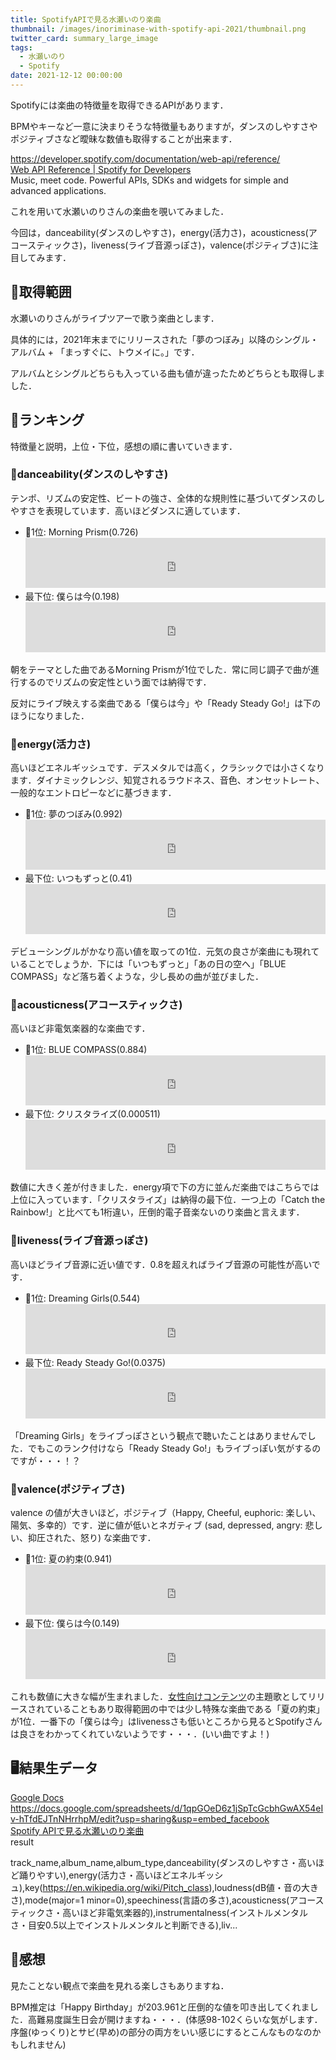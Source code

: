 ```yaml
---
title: SpotifyAPIで見る水瀬いのり楽曲
thumbnail: /images/inoriminase-with-spotify-api-2021/thumbnail.png
twitter_card: summary_large_image
tags:
  - 水瀬いのり
  - Spotify
date: 2021-12-12 00:00:00
---
```


Spotifyには楽曲の特徴量を取得できるAPIがあります．

BPMやキーなど一意に決まりそうな特徴量もありますが，ダンスのしやすさやポジティブさなど曖昧な数値も取得することが出来ます．

<div class="bcard-wrapper"><span class="bcard-header"><div class="bcard-site"><a href="https://developer.spotify.com/documentation/web-api/reference/" rel="nofollow" target="_blank"></a></div><div class="bcard-url"><a href="https://developer.spotify.com/documentation/web-api/reference/" rel="nofollow" target="_blank">https://developer.spotify.com/documentation/web-api/reference/</a></div></span><span class="bcard-main"><div class="bcard-title"><a href="https://developer.spotify.com/documentation/web-api/reference/" rel="nofollow" target="_blank">Web API Reference | Spotify for Developers</a></div><div class="bcard-description">Music, meet code. Powerful APIs, SDKs and widgets for simple and advanced applications.
</div></span></div>

これを用いて水瀬いのりさんの楽曲を覗いてみました．

今回は，danceability(ダンスのしやすさ)，energy(活力さ)，acousticness(アコースティックさ)，liveness(ライブ音源っぽさ)，valence(ポジティブさ)に注目してみます．



<!-- more -->



## 🎵取得範囲

水瀬いのりさんがライブツアーで歌う楽曲とします．

具体的には，2021年末までにリリースされた「夢のつぼみ」以降のシングル・アルバム + 「まっすぐに、トウメイに。」です．

アルバムとシングルどちらも入っている曲も値が違ったためどちらとも取得しました．

## 👑ランキング

特徴量と説明，上位・下位，感想の順に書いていきます．

### 💃danceability(ダンスのしやすさ)

テンポ、リズムの安定性、ビートの強さ、全体的な規則性に基づいてダンスのしやすさを表現しています．高いほどダンスに適しています．

- 🥇1位: Morning Prism(0.726)
	<iframe src="https://open.spotify.com/embed/track/1Xn4m8cYJVos2xZortMGUW?utm_source=generator" width="100%" height="80" frameBorder="0" allowfullscreen="" allow="autoplay; clipboard-write; encrypted-media; fullscreen; picture-in-picture"></iframe>
- 最下位: 僕らは今(0.198)
	<iframe src="https://open.spotify.com/embed/track/6RSETdPr48E4ICkTfmMG6W?utm_source=generator" width="100%" height="80" frameBorder="0" allowfullscreen="" allow="autoplay; clipboard-write; encrypted-media; fullscreen; picture-in-picture"></iframe>

朝をテーマとした曲であるMorning Prismが1位でした．常に同じ調子で曲が進行するのでリズムの安定性という面では納得です．

反対にライブ映えする楽曲である「僕らは今」や「Ready Steady Go!」は下のほうになりました．

### 💪energy(活力さ)

高いほどエネルギッシュです．デスメタルでは高く，クラシックでは小さくなります．ダイナミックレンジ、知覚されるラウドネス、音色、オンセットレート、一般的なエントロピーなどに基づきます．

- 🥇1位: 夢のつぼみ(0.992)
	<iframe src="https://open.spotify.com/embed/track/3kOSLbJuIGEJPukQrsWW6a?utm_source=generator" width="100%" height="80" frameBorder="0" allowfullscreen="" allow="autoplay; clipboard-write; encrypted-media; fullscreen; picture-in-picture"></iframe>
- 最下位: いつもずっと(0.41)
	<iframe src="https://open.spotify.com/embed/track/3sgGBPeJljUchFDW3GX4TQ?utm_source=generator" width="100%" height="80" frameBorder="0" allowfullscreen="" allow="autoplay; clipboard-write; encrypted-media; fullscreen; picture-in-picture"></iframe>

デビューシングルがかなり高い値を取っての1位．元気の良さが楽曲にも現れていることでしょうか．下には「いつもずっと」「あの日の空へ」「BLUE COMPASS」など落ち着くような，少し長めの曲が並びました．

### 🎸acousticness(アコースティックさ)

高いほど非電気楽器的な楽曲です．

- 🥇1位: BLUE COMPASS(0.884)
	<iframe src="https://open.spotify.com/embed/track/5llfQWIaGFlL9OM4C7inAe?utm_source=generator" width="100%" height="80" frameBorder="0" allowfullscreen="" allow="autoplay; clipboard-write; encrypted-media; fullscreen; picture-in-picture"></iframe>
- 最下位: クリスタライズ(0.000511)
	<iframe src="https://open.spotify.com/embed/track/1Upx0jgN8fU8DDerhHYyQe?utm_source=generator" width="100%" height="80" frameBorder="0" allowfullscreen="" allow="autoplay; clipboard-write; encrypted-media; fullscreen; picture-in-picture"></iframe>

数値に大きく差が付きました．energy項で下の方に並んだ楽曲ではこちらでは上位に入っています．「クリスタライズ」は納得の最下位．一つ上の「Catch the Rainbow!」と比べても1桁違い，圧倒的電子音楽ないのり楽曲と言えます．

### 🎤liveness(ライブ音源っぽさ)

高いほどライブ音源に近い値です．0.8を超えればライブ音源の可能性が高いです．

- 🥇1位: Dreaming Girls(0.544)
	<iframe src="https://open.spotify.com/embed/track/4xrUMkfaW1jsfmHo5oao5w?utm_source=generator" width="100%" height="80" frameBorder="0" allowfullscreen="" allow="autoplay; clipboard-write; encrypted-media; fullscreen; picture-in-picture"></iframe>
- 最下位: Ready Steady Go!(0.0375)
	<iframe src="https://open.spotify.com/embed/track/4WHBEowThZOHkuBxElmgvs?utm_source=generator" width="100%" height="80" frameBorder="0" allowfullscreen="" allow="autoplay; clipboard-write; encrypted-media; fullscreen; picture-in-picture"></iframe>

「Dreaming Girls」をライブっぽさという観点で聴いたことはありませんでした．でもこのランク付けなら「Ready Steady Go!」もライブっぽい気がするのですが・・・！？

### 🥰valence(ポジティブさ)

valence の値が大きいほど，ポジティブ（Happy, Cheeful, euphoric: 楽しい、陽気、多幸的）です．逆に値が低いとネガティブ (sad, depressed, angry: 悲しい、抑圧された、怒り) な楽曲です．

- 🥇1位: 夏の約束(0.941)
	<iframe src="https://open.spotify.com/embed/track/2WhsifNwNIyUx9LFuxqLUC?utm_source=generator" width="100%" height="80" frameBorder="0" allowfullscreen="" allow="autoplay; clipboard-write; encrypted-media; fullscreen; picture-in-picture"></iframe>
- 最下位: 僕らは今(0.149)
	<iframe src="https://open.spotify.com/embed/track/6RSETdPr48E4ICkTfmMG6W?utm_source=generator" width="100%" height="80" frameBorder="0" allowfullscreen="" allow="autoplay; clipboard-write; encrypted-media; fullscreen; picture-in-picture"></iframe>

これも数値に大きな幅が生まれました．[女性向けコンテンツ](http://rejetweb.jp/hsd3/)の主題歌としてリリースされていることもあり取得範囲の中では少し特殊な楽曲である「夏の約束」が1位．一番下の「僕らは今」はlivenessさも低いところから見るとSpotifyさんは良さをわかってくれていないようです・・・．(いい曲ですよ！)

## 🖥結果生データ
<div class="bcard-wrapper"><span class="bcard-header"><div class="bcard-site"><a href="https://docs.google.com/spreadsheets/d/1qpGOeD6z1jSpTcGcbhGwAX54eIv-hTfdEJTnNHrrhpM/edit?usp=sharing&usp=embed_facebook" rel="nofollow" target="_blank">Google Docs</a></div><div class="bcard-url"><a href="https://docs.google.com/spreadsheets/d/1qpGOeD6z1jSpTcGcbhGwAX54eIv-hTfdEJTnNHrrhpM/edit?usp=sharing&usp=embed_facebook" rel="nofollow" target="_blank">https://docs.google.com/spreadsheets/d/1qpGOeD6z1jSpTcGcbhGwAX54eIv-hTfdEJTnNHrrhpM/edit?usp=sharing&usp=embed_facebook</a></div></span><span class="bcard-main"><div class="bcard-title"><a href="https://docs.google.com/spreadsheets/d/1qpGOeD6z1jSpTcGcbhGwAX54eIv-hTfdEJTnNHrrhpM/edit?usp=sharing&usp=embed_facebook" rel="nofollow" target="_blank">Spotify APIで見る水瀬いのり楽曲</a></div><div class="bcard-description">result

track_name,album_name,album_type,danceability(ダンスのしやすさ・高いほど踊りやすい),energy(活力さ・高いほどエネルギッシュ),key(https://en.wikipedia.org/wiki/Pitch_class),loudness(dB値・音の大きさ),mode(major=1 minor=0),speechiness(言語の多さ),acousticness(アコースティックさ・高いほど非電気楽器的),instrumentalness(インストルメンタルさ・目安0.5以上でインストルメンタルと判断できる),liv...</div></span></div>

## 💭感想

見たことない観点で楽曲を見れる楽しさもありますね．

BPM推定は「Happy Birthday」が203.961と圧倒的な値を叩き出してくれました．高難易度誕生日会が開けますね・・・．(体感98-102くらいな気がします．序盤(ゆっくり)とサビ(早め)の部分の両方をいい感じにするとこんなものなのかもしれません)
